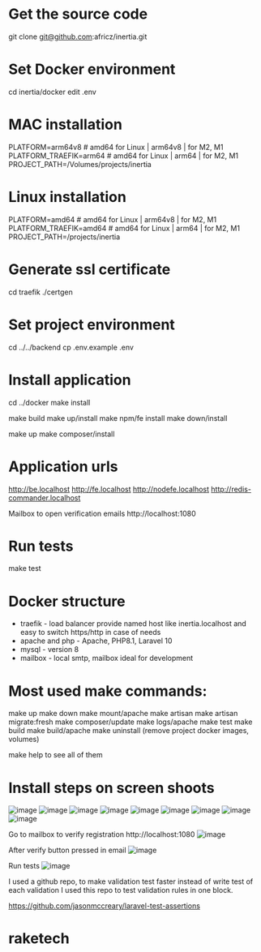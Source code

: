 # Get the source code
git clone git@github.com:africz/inertia.git

# Set Docker environment
cd inertia/docker
edit .env

# MAC installation
PLATFORM=arm64v8 # amd64 for Linux | arm64v8 | for M2, M1
PLATFORM_TRAEFIK=arm64 # amd64 for Linux | arm64 | for M2, M1
PROJECT_PATH=/Volumes/projects/inertia

# Linux installation
PLATFORM=amd64 # amd64 for Linux | arm64v8 | for M2, M1
PLATFORM_TRAEFIK=amd64 # amd64 for Linux | arm64 | for M2, M1
PROJECT_PATH=/projects/inertia

# Generate ssl certificate
cd traefik
./certgen

# Set project environment
cd ../../backend
cp .env.example .env
# Install application 
cd ../docker
make install


make build 
make up/install
make npm/fe install
make down/install

make up
make composer/install


# Application urls

http://be.localhost
http://fe.localhost
http://nodefe.localhost
http://redis-commander.localhost



Mailbox to open verification emails
http://localhost:1080



# Run tests

make test

# Docker structure

- traefik        - load balancer provide named host like inertia.localhost
                   and easy to switch https/http in case of needs
- apache and php - Apache, PHP8.1, Laravel 10
- mysql          - version 8 
- mailbox        - local smtp, mailbox ideal for development 

# Most used make commands:

make up
make down
make mount/apache
make artisan
make artisan migrate:fresh
make composer/update 
make logs/apache
make test
make build
make build/apache
make uninstall (remove project docker images, volumes)

make help to see all of them

# Install steps on screen shoots
![image](https://github.com/africz/inertia/assets/5225210/3a96b771-bb4c-4835-a893-2c1223c8658a)
![image](https://github.com/africz/inertia/assets/5225210/2675b35f-4bda-4687-9682-8c65326ec47f)
![image](https://github.com/africz/inertia/assets/5225210/5876f50e-0c16-471a-9efa-84e6ea8c8a25)
![image](https://github.com/africz/inertia/assets/5225210/a26f0ae8-1b4d-4bc9-b0db-aeb1cd7de5d2)
![image](https://github.com/africz/inertia/assets/5225210/e589138c-e89d-4f54-abcf-91fe9b857d1c)
![image](https://github.com/africz/inertia/assets/5225210/ba88f691-45bb-43a2-8138-304755f7bc1a)
![image](https://github.com/africz/inertia/assets/5225210/6d5c33a0-8ab4-466e-9b3c-b4ab7b6a24e8)
![image](https://github.com/africz/inertia/assets/5225210/7a6a1e6a-47e6-4a31-a9a5-c8eb57ed00c1)
![image](https://github.com/africz/inertia/assets/5225210/e80bc455-e64f-4949-9f6f-d6734359468d)

Go to mailbox to verify registration
http://localhost:1080
![image](https://github.com/africz/inertia/assets/5225210/82bb13d5-74bf-4645-8e08-412f1fbb63c2)

After verify button pressed in email
![image](https://github.com/africz/inertia/assets/5225210/35b99e5f-aae3-4662-8f03-eceba9d9a42d)

Run tests
![image](https://github.com/africz/inertia/assets/5225210/59a51f27-bb93-4d5d-8fd6-184f43d5ff2c)


I used a github repo, to make validation test faster instead of write test of each validation 
I used this repo to test validation rules in one block.

https://github.com/jasonmccreary/laravel-test-assertions



# raketech
